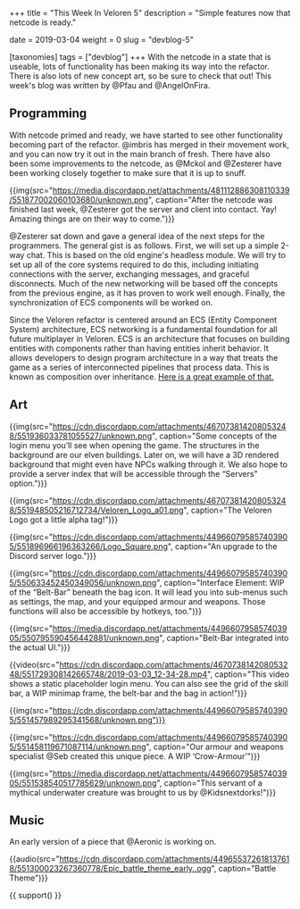 +++
title = "This Week In Veloren 5"
description = "Simple features now that netcode is ready."

date = 2019-03-04
weight = 0
slug = "devblog-5"

[taxonomies]
tags = ["devblog"]
+++
With the netcode in a state that is useable, lots of functionality has been making its way into the refactor. There is also lots of new concept art, so be sure to check that out! This week's blog was written by @Pfau and @AngelOnFira.

## Programming

With netcode primed and ready, we have started to see other functionality becoming part of the refactor. @imbris has merged in their movement work, and you can now try it out in the main branch of fresh. There have also been some improvements to the netcode, as @Mckol and @Zesterer have been working closely together to make sure that it is up to snuff.

{{img(src="https://media.discordapp.net/attachments/481112886308110339/551877002060103680/unknown.png", caption="After the netcode was finished last week, @Zesterer got the server and client into contact. Yay! Amazing things are on their way to come.")}}

@Zesterer sat down and gave a general idea of the next steps for the programmers. The general gist is as follows. First, we will set up a simple 2-way chat. This is based on the old engine's headless module. We will try to set up all of the core systems required to do this, including initiating connections with the server, exchanging messages, and graceful disconnects. Much of the new networking will be based off the concepts from the previous engine, as it has proven to work well enough. Finally, the synchronization of ECS components will be worked on.

Since the Veloren refactor is centered around an ECS (Entity Component System) architecture, ECS networking is a fundamental foundation for all future multiplayer in Veloren. ECS is an architecture that focuses on building entities with components rather than having entities inherit behavior. It allows developers to design program architecture in a way that treats the game as a series of interconnected pipelines that process data. This is known as composition over inheritance. [Here is a great example of that.](https://www.youtube.com/watch?v=wfMtDGfHWpA)

## Art

{{img(src="https://cdn.discordapp.com/attachments/467073814208053248/551936033781055527/unknown.png", caption="Some concepts of the login menu you’ll see when opening the game. The structures in the background are our elven buildings. Later on, we will have a 3D rendered background that might even have NPCs walking through it. We also hope to provide a server index that will be accessible through the “Servers” option.")}}

{{img(src="https://cdn.discordapp.com/attachments/467073814208053248/551948505216712734/Veloren_Logo_a01.png", caption="The Veloren Logo got a little alpha tag!")}}

{{img(src="https://cdn.discordapp.com/attachments/449660795857403905/551896966196363266/Logo_Square.png", caption="An upgrade to the Discord server logo.")}}

{{img(src="https://cdn.discordapp.com/attachments/449660795857403905/550633452450349056/unknown.png", caption="Interface Element: WIP of the “Belt-Bar” beneath the bag icon. It will lead you into sub-menus such as settings, the map, and your equipped armour and weapons. Those functions will also be accessible by hotkeys, too.")}}

{{img(src="https://media.discordapp.net/attachments/449660795857403905/550795590456442881/unknown.png", caption="Belt-Bar integrated into the actual UI.")}}

{{video(src="https://cdn.discordapp.com/attachments/467073814208053248/551729308142665748/2019-03-03_12-34-28.mp4", caption="This video shows a static placeholder login menu. You can also see the grid of the skill bar, a WIP minimap frame, the belt-bar and the bag in action!")}}

{{img(src="https://cdn.discordapp.com/attachments/449660795857403905/551457989295341568/unknown.png")}}

{{img(src="https://cdn.discordapp.com/attachments/449660795857403905/551458119671087114/unknown.png", caption="Our armour and weapons specialist @Seb created this unique piece. A WIP ‘Crow-Armour’")}}

{{img(src="https://media.discordapp.net/attachments/449660795857403905/551538540517785629/unknown.png", caption="This servant of a mythical underwater creature was brought to us by @Kidsnextdorks!")}}

## Music

An early version of a piece that @Aeronic is working on.

{{audio(src="https://cdn.discordapp.com/attachments/449655372618137618/551300023267360778/Epic_battle_theme_early..ogg", caption="Battle Theme")}}

{{ support() }}
